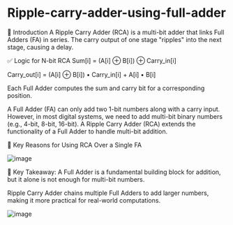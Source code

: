 # Ripple-carry-adder-using-full-adder
📝 Introduction
A Ripple Carry Adder (RCA) is a multi-bit adder that links Full Adders (FA) in series. The carry output of one stage "ripples" into the next stage, causing a delay.

✅ Logic for N-bit RCA
Sum[i] = (A[i] ⊕ B[i]) ⊕ Carry_in[i]

Carry_out[i] = (A[i] ⊕ B[i]) • Carry_in[i] + A[i] • B[i]


Each Full Adder computes the sum and carry bit for a corresponding position.

A Full Adder (FA) can only add two 1-bit numbers along with a carry input. However, in most digital systems, we need to add multi-bit binary numbers (e.g., 4-bit, 8-bit, 16-bit). A Ripple Carry Adder (RCA) extends the functionality of a Full Adder to handle multi-bit addition.

🔹 Key Reasons for Using RCA Over a Single FA

![image](https://github.com/user-attachments/assets/890e10ff-09a8-463d-8b9c-6efd3515e388)


📌 Key Takeaway:
A Full Adder is a fundamental building block for addition, but it alone is not enough for multi-bit numbers.

Ripple Carry Adder chains multiple Full Adders to add larger numbers, making it more practical for real-world computations.

![image](https://github.com/user-attachments/assets/3398f81d-a55f-4d93-acb2-d56d3cbf5bfb)

